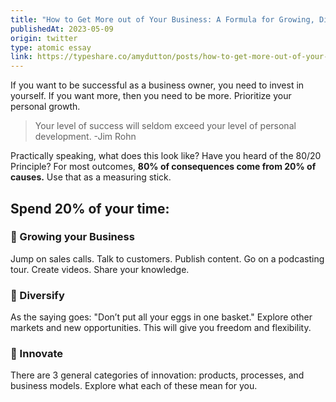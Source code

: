 ```yaml
---
title: "How to Get More out of Your Business: A Formula for Growing, Diversifying, and Innovating"
publishedAt: 2023-05-09
origin: twitter
type: atomic essay
link: https://typeshare.co/amydutton/posts/how-to-get-more-out-of-your-business-a-formula-for-growing-diversifying-and-innovating
---
```


If you want to be successful as a business owner, you need to invest in yourself. If you want more, then you need to be more. Prioritize your personal growth.

> Your level of success will seldom exceed your level of personal development. -Jim Rohn

Practically speaking, what does this look like? Have you heard of the 80/20 Principle? For most outcomes, **80% of consequences come from 20% of causes.** Use that as a measuring stick.

## Spend 20% of your time:

### 🔷 Growing your Business

Jump on sales calls. Talk to customers. Publish content. Go on a podcasting tour. Create videos. Share your knowledge.

### 🔷 Diversify

As the saying goes: "Don’t put all your eggs in one basket." Explore other markets and new opportunities. This will give you freedom and flexibility.

### 🔷 Innovate

There are 3 general categories of innovation: products, processes, and business models. Explore what each of these mean for you.
